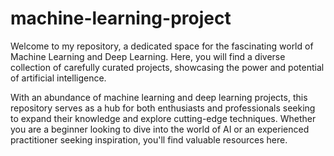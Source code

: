 # machine-learning-project
Welcome to my repository, a dedicated space for the fascinating world of Machine Learning and Deep Learning. Here, you will find a diverse collection of carefully curated projects, showcasing the power and potential of artificial intelligence.

With an abundance of machine learning and deep learning projects, this repository serves as a hub for both enthusiasts and professionals seeking to expand their knowledge and explore cutting-edge techniques. Whether you are a beginner looking to dive into the world of AI or an experienced practitioner seeking inspiration, you'll find valuable resources here.
